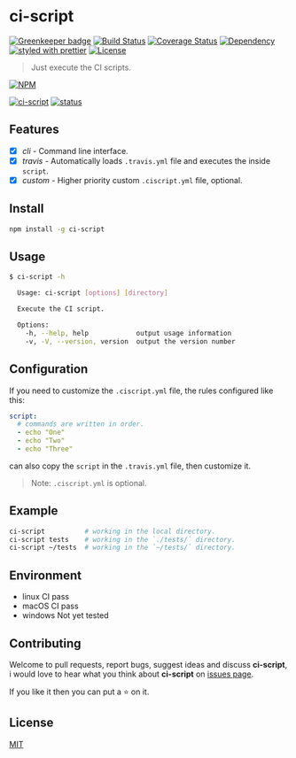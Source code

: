 # ci-script

[![Greenkeeper badge](https://badges.greenkeeper.io/WindomZ/ci-script.svg)](https://greenkeeper.io/)
[![Build Status](https://travis-ci.org/WindomZ/ci-script.svg?branch=master)](https://travis-ci.org/WindomZ/ci-script)
[![Coverage Status](https://coveralls.io/repos/github/WindomZ/ci-script/badge.svg?branch=master)](https://coveralls.io/github/WindomZ/ci-script?branch=master)
[![Dependency](https://david-dm.org/WindomZ/ci-script.svg)](https://david-dm.org/WindomZ/ci-script)
[![styled with prettier](https://img.shields.io/badge/styled_with-prettier-ff69b4.svg)](https://github.com/prettier/prettier)
[![License](https://img.shields.io/badge/license-MIT-green.svg)](https://opensource.org/licenses/MIT)

> Just execute the CI scripts.

[![NPM](https://nodei.co/npm/ci-script.png)](https://nodei.co/npm/ci-script/)

[![ci-script](https://img.shields.io/npm/v/ci-script.svg)](https://www.npmjs.com/package/ci-script)
[![status](https://img.shields.io/badge/status-stable-green.svg)](https://www.npmjs.com/package/ci-script)

## Features

- [x] _cli_ - Command line interface.
- [x] _travis_ - Automatically loads `.travis.yml` file and executes the inside `script`.
- [x] _custom_ - Higher priority custom `.ciscript.yml` file, optional.

## Install

```bash
npm install -g ci-script
```

## Usage

```bash
$ ci-script -h

  Usage: ci-script [options] [directory]

  Execute the CI script.

  Options:
    -h, --help, help            output usage information
    -v, -V, --version, version  output the version number
```

## Configuration

If you need to customize the `.ciscript.yml` file, the rules configured like this: 
```yaml
script:
  # commands are written in order.
  - echo "One"
  - echo "Two"
  - echo "Three"
```

can also copy the `script` in the `.travis.yml` file, then customize it.

> Note: `.ciscript.yml` is optional.

## Example

```bash
ci-script          # working in the local directory.
ci-script tests    # working in the `./tests/` directory.
ci-script ~/tests  # working in the `~/tests/` directory.
```

## Environment

- linux CI pass
- macOS CI pass
- windows Not yet tested

## Contributing

Welcome to pull requests, report bugs, suggest ideas and discuss **ci-script**, 
i would love to hear what you think about **ci-script** on [issues page](https://github.com/WindomZ/ci-script/issues).

If you like it then you can put a :star: on it.

## License

[MIT](https://github.com/WindomZ/ci-script/blob/master/LICENSE)
